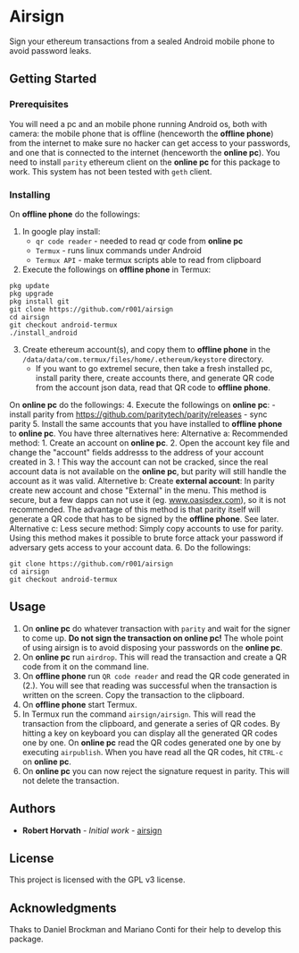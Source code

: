 # Airsign

Sign your ethereum transactions from a sealed Android mobile phone to avoid password leaks.

## Getting Started


### Prerequisites

You will need a pc and an mobile phone running Android os, both with camera: the mobile phone that is offline (henceworth the **offline phone**) from the internet to make sure no hacker can get access to your passwords, and one that is connected to the internet (henceworth the **online pc**). 
You need to install `parity` ethereum client on the **online pc** for this package to work. This system has not been tested with `geth` client. 



### Installing

On **offline phone** do the followings:
1. In google play install:
	- `qr code reader` - needed to read qr code from **online pc**
	- `Termux` - runs linux commands under Android
	- `Termux API` - make termux scripts able to read from clipboard
2. Execute the followings on **offline phone** in Termux:
```
pkg update
pkg upgrade
pkg install git
git clone https://github.com/r001/airsign 
cd airsign 
git checkout android-termux 
./install_android
```
3. Create ethereum account(s), and copy them to **offline phone** in the `/data/data/com.termux/files/home/.ethereum/keystore` directory.  
	- If you want to go extremel secure, then take a fresh installed pc, install parity there, create accounts there, and generate QR code from the account json data, read that QR code to **offline phone**. 
	
On **online pc** do the followings:
4. Execute the followings on **online pc**:
	- install parity from https://github.com/paritytech/parity/releases
	- sync parity
5. Install the same accounts that you have installed to **offline phone** to **online pc**. You have three alternatives here:
	Alternative a: Recommended method: 
		1. Create an account on **online pc**.
		2. Open the account key file and change the "account" fields addresss to the address of your account created in 3. ! This way the account can not be cracked, since the real account data is not available on the **online pc**, but parity will still handle the account as it was valid.
	Alternetive b: Create **external account**: In parity create new account and chose "External" in the menu. This method is secure, but a few dapps can not use it (eg. www.oasisdex.com), so it is not recommended. The advantage of this method is that parity itself will generate a QR code that has to be signed by the **offline phone**. See later. 
	Alternative c: Less secure method: Simply copy accounts to use for parity. Using this method makes it possible to brute force attack your password if adversary gets access to your account data. 
6. Do the followings:
```
git clone https://github.com/r001/airsign 
cd airsign 
git checkout android-termux 
```

## Usage

1. On **online pc** do whatever transaction with `parity` and wait for the signer to come up. **Do not sign the transaction on online pc!** The whole point of using airsign is to avoid disposing your passwords on the **online pc**.
2. On **online pc** run `airdrop`. This will read the transaction and create a QR code from it on the command line.
3. On **offline phone** run `QR code reader` and read the QR code generated in (2.). You will see that reading was successful when the transaction is written on the screen. Copy the transaction to the clipboard. 
4. On **offline phone** start Termux.
5. In Termux run the command `airsign/airsign`. This will read the transaction from the clipboard, and generate a series of QR codes. By hitting a key on keyboard you can display all the generated QR codes one by one. On **online pc** read the QR codes generated one by one by executing `airpublish`. When you have read all the QR codes, hit `CTRL-c` on **online pc**.
6. On **online pc** you can now reject the signature request in parity. This will not delete the transaction.

## Authors

* **Robert Horvath** - *Initial work* - [airsign](https://github.com/r001/airsign)

## License

This project is licensed with the GPL v3 license. 

## Acknowledgments

Thaks to Daniel Brockman and Mariano Conti for their help to develop this package.
